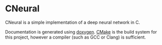 # CNeural

CNeural is a simple implementation of a deep neural network in C.

Documentation is generated using [doxygen](https://www.doxygen.nl/). [CMake](https://cmake.org/) is the build system for this project, however a compiler (such as GCC or Clang) is sufficient.
